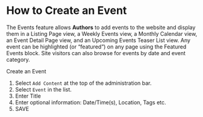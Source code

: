 # How to Create an Event
The Events feature allows **Authors** to add events to the website and display them in a Listing Page view, a Weekly Events view, a Monthly Calendar view, an Event Detail Page view, and an Upcoming Events Teaser List view. Any event can be highlighted (or “featured”) on any page using the Featured Events block. Site visitors can also browse for events by date and event category.

Create an Event
1.	  Select `Add Content` at the top of the administration bar.
2.	 Select `Event` in the list.
3.	 Enter Title
4.	 Enter optional information: Date/Time(s), Location, Tags etc.
5.	 SAVE

